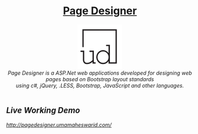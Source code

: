 <h1 align="center"><a href="http://pagedesigner.umamaheswarid.com/" target="_blank">Page Designer</a></h1>
<p align="center">
  <img src="ud.pagedesigner/Content/images/ud-logo.png" alt="Uma Website Logo" width="120px" height="120px"/>
  <br>
  <i>Page Designer is a ASP.Net web applications developed for designing web pages based on Bootstrap layout standards
    <br> using c#, jQuery, .LESS, Bootstrap, JavaScript and other languages.
  <br>
  <br>
</p>

## Live Working Demo 

http://pagedesigner.umamaheswarid.com/

